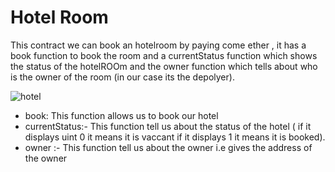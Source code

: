 # Hotel Room

This contract we can book an hotelroom by paying come ether , it has a book function to book the room and a currentStatus function which shows the status of the hotelROOm and the owner function which tells about who is the owner of the room (in our case its the depolyer).


![hotel](https://user-images.githubusercontent.com/95535448/191532200-fa68b1e7-a6d6-42e7-ae20-19c930d28dac.png)

- book: This function allows us to book our hotel
- currentStatus:- This function tell us about the status of the hotel ( if it displays uint 0 it means it is vaccant if it displays 1 it means it is booked).
- owner :- This function tell us about the owner i.e gives the address of the owner

